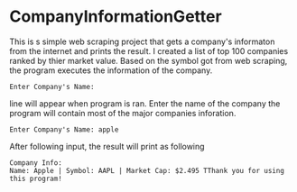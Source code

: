 # CompanyInformationGetter
This is s simple web scraping project that gets a company's informaton from the internet and prints the result. 
I created a list of top 100 companies ranked by thier market value. Based on the symbol got from web scraping, the program executes the information of the company. 

```
Enter Company's Name:
```
line will appear when program is ran. Enter the name of the company the program will contain most of the major companies inforation.

```
Enter Company's Name: apple
```
After following input, the result will print as following
```
Company Info:
Name: Apple | Symbol: AAPL | Market Cap: $2.495 TThank you for using this program!
```
